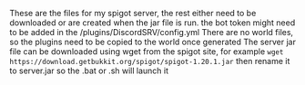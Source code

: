 These are the files for my spigot server, the rest either need to be downloaded or are created when the jar file is run.
the bot token might need to be added in the /plugins/DiscordSRV/config.yml
There are no world files, so the plugins need to be copied to the world once generated
The server jar file can be downloaded using wget from the spigot site, for example `wget https://download.getbukkit.org/spigot/spigot-1.20.1.jar` then rename it to server.jar so the .bat or .sh will launch it
